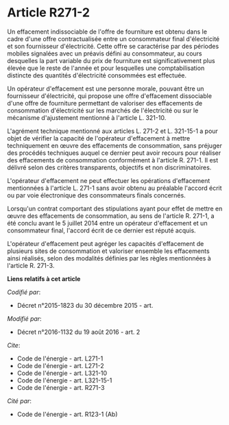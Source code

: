 # Article R271-2

Un effacement indissociable de l'offre de fourniture est obtenu dans le cadre d'une offre contractualisée entre un
consommateur final d'électricité et son fournisseur d'électricité. Cette offre se caractérise par des périodes mobiles
signalées avec un préavis défini au consommateur, au cours desquelles la part variable du prix de fourniture est
significativement plus élevée que le reste de l'année et pour lesquelles une comptabilisation distincte des quantités
d'électricité consommées est effectuée. 

Un opérateur d'effacement est une personne morale, pouvant être un fournisseur d'électricité, qui propose une offre
d'effacement dissociable d'une offre de fourniture permettant de valoriser des effacements de consommation d'électricité sur
les marchés de l'électricité ou sur le mécanisme d'ajustement mentionné à l'article L. 321-10. 

L'agrément technique mentionné aux articles L. 271-2 et L. 321-15-1 a pour objet de vérifier la capacité de l'opérateur
d'effacement à mettre techniquement en œuvre des effacements de consommation, sans préjuger des procédés techniques auquel ce
dernier peut avoir recours pour réaliser des effacements de consommation conformément à l'article R. 271-1. Il est délivré
selon des critères transparents, objectifs et non discriminatoires. 

L'opérateur d'effacement ne peut effectuer les opérations d'effacement mentionnées à l'article L. 271-1 sans avoir obtenu au
préalable l'accord écrit ou par voie électronique des consommateurs finals concernés. 

Lorsqu'un contrat comportant des stipulations ayant pour effet de mettre en œuvre des effacements de consommation, au sens de
l'article R. 271-1, a été conclu avant le 5 juillet 2014 entre un opérateur d'effacement et un consommateur final, l'accord
écrit de ce dernier est réputé acquis. 

L'opérateur d'effacement peut agréger les capacités d'effacement de plusieurs sites de consommation et valoriser ensemble les
effacements ainsi réalisés, selon des modalités définies par les règles mentionnées à l'article R. 271-3.

**Liens relatifs à cet article**

_Codifié par_:

  - Décret n°2015-1823 du 30 décembre 2015 - art.

_Modifié par_:

  - Décret n°2016-1132 du 19 août 2016 - art. 2

_Cite_:

  - Code de l'énergie - art. L271-1
  - Code de l'énergie - art. L271-2
  - Code de l'énergie - art. L321-10
  - Code de l'énergie - art. L321-15-1
  - Code de l'énergie - art. R271-3

_Cité par_:

  - Code de l'énergie - art. R123-1 (Ab)

